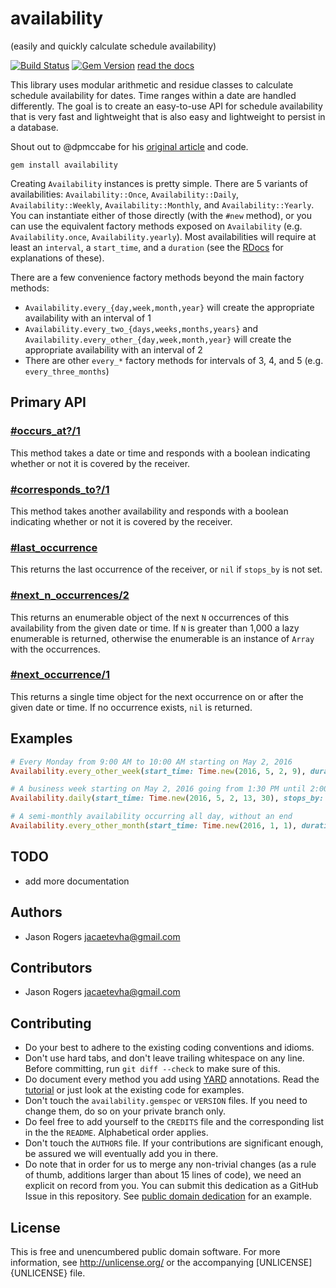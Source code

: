 # availability
(easily and quickly calculate schedule availability)

[![Build Status](https://travis-ci.org/upper-hand/availability.svg?branch=master)](https://travis-ci.org/upper-hand/availability)
[![Gem Version](https://badge.fury.io/rb/availability.svg)](https://badge.fury.io/rb/availability)
[read the docs][DOCS]

This library uses modular arithmetic and residue classes to calculate schedule availability for dates. Time ranges within a date are handled differently. The goal is to create an easy-to-use API for schedule availability that is very fast and lightweight that is also easy and lightweight to persist in a database.

Shout out to @dpmccabe for his [original article](http://dmcca.be/2014/01/09/recurring-subscriptions-with-ruby-rspec-and-modular-arithmetic.html) and code.

```
gem install availability
```

Creating `Availability` instances is pretty simple. There are 5 variants of availabilities: `Availability::Once`, `Availability::Daily`, `Availability::Weekly`, `Availability::Monthly`, and `Availability::Yearly`. You can instantiate either of those directly (with the `#new` method), or you can use the equivalent factory methods exposed on `Availability` (e.g. `Availability.once`, `Availability.yearly`). Most availabilities will require at least an `interval`, a `start_time`, and a `duration` (see the [RDocs](http://www.rubydoc.info/gems/availability/Availability/AbstractAvailability#initialize-instance_method) for explanations of these).

There are a few convenience factory methods beyond the main factory methods:
  - `Availability.every_{day,week,month,year}` will create the appropriate availability with an interval of 1
  - `Availability.every_two_{days,weeks,months,years}` and `Availability.every_other_{day,week,month,year}` will create the appropriate availability with an interval of 2
  - There are other `every_*` factory methods for intervals of 3, 4, and 5 (e.g. `every_three_months`)

## Primary API

### [#occurs_at?/1][OCCURS_AT]
This method takes a date or time and responds with a boolean indicating whether or not it is covered by the receiver.

### [#corresponds_to?/1][CORRESPONDS_TO]
This method takes another availability and responds with a boolean indicating whether or not it is covered by the receiver.

### [#last_occurrence][LAST_OCCURRENCE]
This returns the last occurrence of the receiver, or `nil` if `stops_by` is not set.

### [#next_n_occurrences/2][NEXT_N_OCCURS]
This returns an enumerable object of the next `N` occurrences of this availability from the given date or time. If `N` is greater than 1,000 a lazy enumerable is returned, otherwise the enumerable is an instance of `Array` with the occurrences.

### [#next_occurrence/1][NEXT_OCCUR]
This returns a single time object for the next occurrence on or after the given date or time. If no occurrence exists, `nil` is returned.

## Examples

```ruby
# Every Monday from 9:00 AM to 10:00 AM starting on May 2, 2016
Availability.every_other_week(start_time: Time.new(2016, 5, 2, 9), duration: 1.hour)

# A business week starting on May 2, 2016 going from 1:30 PM until 2:00 PM every day
Availability.daily(start_time: Time.new(2016, 5, 2, 13, 30), stops_by: Time.new(2016, 5, 6), duration: 30.minutes)

# A semi-monthly availability occurring all day, without an end
Availability.every_other_month(start_time: Time.new(2016, 1, 1), duration: 1.day)
```

## TODO

* add more documentation

## Authors

* Jason Rogers <jacaetevha@gmail.com>

## Contributors

* Jason Rogers <jacaetevha@gmail.com>

## Contributing

* Do your best to adhere to the existing coding conventions and idioms.
* Don't use hard tabs, and don't leave trailing whitespace on any line.
  Before committing, run `git diff --check` to make sure of this.
* Do document every method you add using [YARD][] annotations. Read the
  [tutorial][YARD-GS] or just look at the existing code for examples.
* Don't touch the `availability.gemspec` or `VERSION` files. If you need
  to change them, do so on your private branch only.
* Do feel free to add yourself to the `CREDITS` file and the
  corresponding list in the the `README`. Alphabetical order applies.
* Don't touch the `AUTHORS` file. If your contributions are significant
  enough, be assured we will eventually add you in there.
* Do note that in order for us to merge any non-trivial changes (as a rule
  of thumb, additions larger than about 15 lines of code), we need an
  explicit on record from you. You can submit this dedication as a GitHub
  Issue in this repository. See [public domain dedication][PDD] for an example.

## License

This is free and unencumbered public domain software. For more information,
see <http://unlicense.org/> or the accompanying [UNLICENSE]{UNLICENSE} file.

[YARD]:             http://yardoc.org/
[YARD-GS]:          http://rubydoc.info/docs/yard/file/docs/GettingStarted.md
[PDD]:              http://lists.w3.org/Archives/Public/public-rdf-ruby/2010May/0013.html
[DOCS]:             http://www.rubydoc.info/gems/availability
[OCCURS_AT]:        http://www.rubydoc.info/gems/availability/Availability/AbstractAvailability#occurs_at%3F-instance_method
[CORRESPONDS_TO]:   http://www.rubydoc.info/gems/availability/Availability/AbstractAvailability#corresponds_to%3F-instance_method
[LAST_OCCURRENCE]:  http://www.rubydoc.info/gems/availability/Availability/AbstractAvailability#last_occurrence-instance_method
[NEXT_N_OCCURS]:    http://www.rubydoc.info/gems/availability/Availability/AbstractAvailability#next_n_occurrences%3F-instance_method
[NEXT_OCCUR]:       http://www.rubydoc.info/gems/availability/Availability/AbstractAvailability#next_occurrence%3F-instance_method

